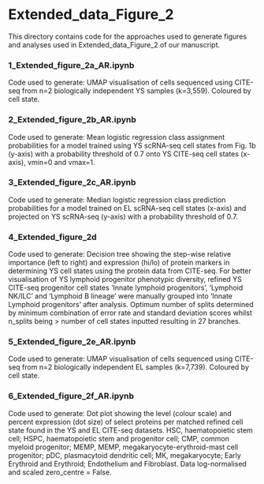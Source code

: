# Extended_data_Figure_2

This directory contains code for the approaches used to generate figures and analyses used in Extended_data_Figure_2 of our manuscript. 

### 1_Extended_figure_2a_AR.ipynb
Code used to generate: UMAP visualisation of cells sequenced using CITE-seq from n=2 biologically independent YS samples (k=3,559). Coloured by cell state.

### 2_Extended_figure_2b_AR.ipynb
Code used to generate: Mean logistic regression class assignment probabilities for a model trained using YS scRNA-seq cell states from Fig. 1b (y-axis) with a probability threshold of 0.7 onto YS CITE-seq cell states (x-axis), vmin=0 and vmax=1.

### 3_Extended_figure_2c_AR.ipynb
Code used to generate: Median logistic regression class prediction probabilities for a model trained on EL scRNA-seq cell states (x-axis) and projected on YS scRNA-seq (y-axis) with a probability threshold of 0.7. 

### 4_Extended_figure_2d
Code used to generate:  Decision tree showing the step-wise relative importance (left to right) and expression (hi/lo) of protein markers in determining YS cell states using the protein data from CITE-seq. For better visualisation of YS lymphoid progenitor phenotypic diversity, refined YS CITE-seq progenitor cell states ‘Innate lymphoid progenitors’, ‘Lymphoid NK/ILC’ and ‘Lymphoid B lineage’ were manually grouped into ‘Innate Lymphoid progenitors’ after analysis. Optimum number of splits determined by minimum combination of error rate and standard deviation scores whilst n_splits being > number of cell states inputted resulting in 27 branches. 

### 5_Extended_figure_2e_AR.ipynb
Code used to generate: UMAP visualisation of cells sequenced using CITE-seq from n=2 biologically independent EL samples (k=7,739). Coloured by cell state.

### 6_Extended_figure_2f_AR.ipynb
Code used to generate: Dot plot showing the level (colour scale) and percent expression (dot size) of select proteins per matched refined cell state found in the YS and EL CITE-seq datasets. HSC, haematopoietic stem cell; HSPC, haematopoietic stem and progenitor cell; CMP, common myeloid progenitor; MEMP, MEMP, megakaryocyte-erythroid-mast cell progenitor; pDC, plasmacytoid dendritic cell; MK, megakaryocyte; Early Erythroid and Erythroid; Endothelium and Fibroblast. Data log-normalised and scaled zero_centre = False.
